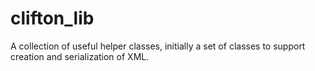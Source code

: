 clifton_lib
===========

A collection of useful helper classes, initially a set of classes to support creation and serialization of XML.
